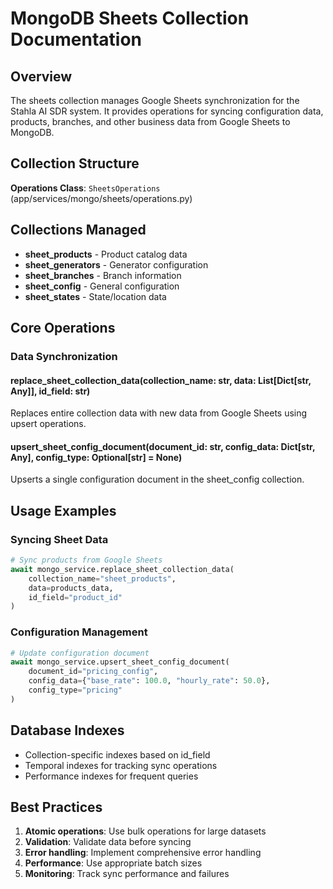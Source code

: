 # MongoDB Sheets Collection Documentation

## Overview

The sheets collection manages Google Sheets synchronization for the Stahla AI SDR system. It provides operations for syncing configuration data, products, branches, and other business data from Google Sheets to MongoDB.

## Collection Structure

**Operations Class**: `SheetsOperations` (app/services/mongo/sheets/operations.py)  

## Collections Managed

- **sheet_products** - Product catalog data
- **sheet_generators** - Generator configuration
- **sheet_branches** - Branch information
- **sheet_config** - General configuration
- **sheet_states** - State/location data

## Core Operations

### Data Synchronization

#### replace_sheet_collection_data(collection_name: str, data: List[Dict[str, Any]], id_field: str)

Replaces entire collection data with new data from Google Sheets using upsert operations.

#### upsert_sheet_config_document(document_id: str, config_data: Dict[str, Any], config_type: Optional[str] = None)

Upserts a single configuration document in the sheet_config collection.

## Usage Examples

### Syncing Sheet Data

```python
# Sync products from Google Sheets
await mongo_service.replace_sheet_collection_data(
    collection_name="sheet_products",
    data=products_data,
    id_field="product_id"
)
```

### Configuration Management

```python
# Update configuration document
await mongo_service.upsert_sheet_config_document(
    document_id="pricing_config",
    config_data={"base_rate": 100.0, "hourly_rate": 50.0},
    config_type="pricing"
)
```

## Database Indexes

- Collection-specific indexes based on id_field
- Temporal indexes for tracking sync operations
- Performance indexes for frequent queries

## Best Practices

1. **Atomic operations**: Use bulk operations for large datasets
2. **Validation**: Validate data before syncing
3. **Error handling**: Implement comprehensive error handling
4. **Performance**: Use appropriate batch sizes
5. **Monitoring**: Track sync performance and failures
